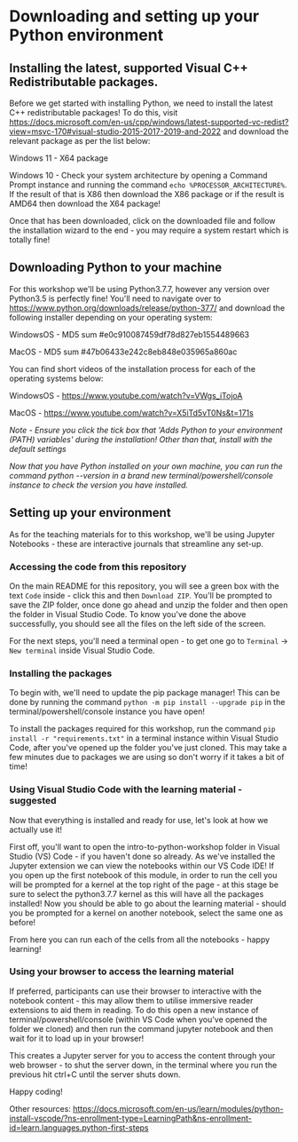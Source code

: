 # Downloading and setting up your Python environment

## Installing the latest, supported Visual C++ Redistributable packages.

Before we get started with installing Python, we need to install the latest C++ redistributable packages! To do this, visit https://docs.microsoft.com/en-us/cpp/windows/latest-supported-vc-redist?view=msvc-170#visual-studio-2015-2017-2019-and-2022 and download the relevant package as per the list below:

Windows 11 - X64 package

Windows 10 - Check your system architecture by opening a Command Prompt instance and running the command `echo %PROCESSOR_ARCHITECTURE%`. If the result of that is X86 then download the X86 package or if the result is AMD64 then download the X64 package!

Once that has been downloaded, click on the downloaded file and follow the installation wizard to the end - you may require a system restart which is totally fine!

## Downloading Python to your machine
For this workshop we'll be using Python3.7.7, however any version over Python3.5 is perfectly fine! You'll need to navigate over to https://www.python.org/downloads/release/python-377/ and download the following installer depending on your operating system:

WindowsOS - MD5 sum #e0c910087459df78d827eb1554489663

MacOS - MD5 sum #47b06433e242c8eb848e035965a860ac

You can find short videos of the installation process for each of the operating systems below:

WindowsOS - https://www.youtube.com/watch?v=VWgs_iTojoA

MacOS - https://www.youtube.com/watch?v=X5iTd5vT0Ns&t=171s

*Note - Ensure you click the tick box that 'Adds Python to your environment (PATH) variables' during the installation! Other than that, install with the default settings*

*Now that you have Python installed on your own machine, you can run the command python --version in a brand new terminal/powershell/console instance to check the version you have installed.*

## Setting up your environment
As for the teaching materials for to this workshop, we'll be using Jupyter Notebooks - these are interactive journals that streamline any set-up.

### Accessing the code from this repository
On the main README for this repository, you will see a green box with the text `Code` inside - click this and then `Download ZIP`. You'll be prompted to save the ZIP folder, once done go ahead and unzip the folder and then open the folder in Visual Studio Code. To know you've done the above successfully, you should see all the files on the left side of the screen.

For the next steps, you'll need a terminal open - to get one go to `Terminal` -> `New terminal` inside Visual Studio Code.

### Installing the packages
To begin with, we'll need to update the pip package manager! This can be done by running the command `python -m pip install --upgrade pip` in the terminal/powershell/console instance you have open!

To install the packages required for this workshop, run the command `pip install -r "requirements.txt"` in a terminal instance within Visual Studio Code, after you've opened up the folder you've just cloned. This may take a few minutes due to packages we are using so don't worry if it takes a bit of time!

### Using Visual Studio Code with the learning material - suggested
Now that everything is installed and ready for use, let's look at how we actually use it!

First off, you'll want to open the intro-to-python-workshop folder in Visual Studio (VS) Code - if you haven't done so already. As we've installed the Jupyter extension we can view the notebooks within our VS Code IDE! If you open up the first notebook of this module, in order to run the cell you will be prompted for a kernel at the top right of the page - at this stage be sure to select the python3.7.7 kernel as this will have all the packages installed! Now you should be able to go about the learning material - should you be prompted for a kernel on another notebook, select the same one as before!

From here you can run each of the cells from all the notebooks - happy learning!

### Using your browser to access the learning material
If preferred, participants can use their browser to interactive with the notebook content - this may allow them to utilise immersive reader extensions to aid them in reading. To do this open a new instance of terminal/powershell/console (within VS Code when you've opened the folder we cloned) and then run the command jupyter notebook and then wait for it to load up in your browser!

This creates a Jupyter server for you to access the content through your web browser - to shut the server down, in the terminal where you run the previous hit ctrl+C until the server shuts down.

Happy coding!

Other resources: https://docs.microsoft.com/en-us/learn/modules/python-install-vscode/?ns-enrollment-type=LearningPath&ns-enrollment-id=learn.languages.python-first-steps

